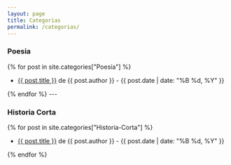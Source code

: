 ```yaml
---
layout: page
title: Categorias
permalink: /categorias/
---
```

<h3>Poesia</h3>
{% for post in site.categories["Poesía"] %}
  <ul>
    <li>
      <a href="{{ post.url | relative_url }}">{{ post.title }}</a> de {{ post.author }} - {{ post.date | date: "%B %d, %Y" }}
    </li>
  </ul>
{% endfor %}
---
<h3>Historia Corta</h3>
{% for post in site.categories["Historia-Corta"] %}
  <ul>
    <li>
      <a href="{{ post.url | relative_url }}">{{ post.title }}</a> de {{ post.author }} - {{ post.date | date: "%B %d, %Y" }}
    </li>
  </ul>
{% endfor %}


